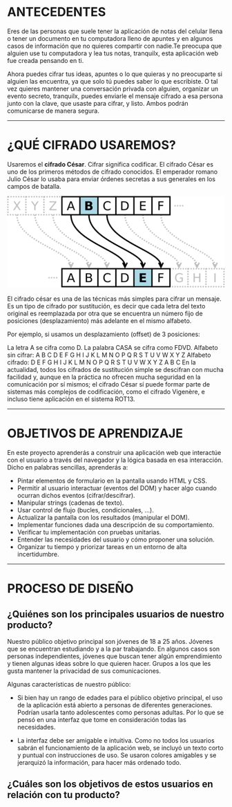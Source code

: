 # ANTECEDENTES

Eres de las personas que suele tener la aplicación de notas del celular llena o tener un documento en tu computadora lleno de apuntes y en algunos casos de información que no quieres compartir con nadie.Te preocupa que alguien use tu computadora y lea tus notas, tranquilx, esta aplicación web fue creada pensando en ti. 

Ahora puedes cifrar tus ideas, apuntes o lo que quieras y no preocuparte si alguien las encuentra, ya que solo tú puedes saber lo que escribiste. 
O tal vez quieres mantener una conversación privada con alguien, organizar un evento secreto, tranquilx, puedes enviarle el mensaje cifrado a esa persona junto con la clave, que usaste para cifrar, y listo. Ambos podrán comunicarse de manera segura.

*** 

# ¿QUÉ CIFRADO USAREMOS?

Usaremos el **cifrado César**.
Cifrar significa codificar. El cifrado César es uno de los primeros métodos de cifrado conocidos. El emperador romano Julio César lo usaba para enviar órdenes secretas a sus generales en los campos de batalla.

![cifrado cesar](src/images/cifrado-cesar.png)

El cifrado césar es una de las técnicas más simples para cifrar un mensaje. Es un tipo de cifrado por sustitución, es decir que cada letra del texto original es reemplazada por otra que se encuentra un número fijo de posiciones (desplazamiento) más adelante en el mismo alfabeto.

Por ejemplo, si usamos un desplazamiento (offset) de 3 posiciones:

La letra A se cifra como D.
La palabra CASA se cifra como FDVD.
Alfabeto sin cifrar: A B C D E F G H I J K L M N O P Q R S T U V W X Y Z
Alfabeto cifrado: D E F G H I J K L M N O P Q R S T U V W X Y Z A B C
En la actualidad, todos los cifrados de sustitución simple se descifran con mucha facilidad y, aunque en la práctica no ofrecen mucha seguridad en la comunicación por sí mismos; el cifrado César sí puede formar parte de sistemas más complejos de codificación, como el cifrado Vigenère, e incluso tiene aplicación en el sistema ROT13.

***
# OBJETIVOS DE APRENDIZAJE

En este proyecto aprenderás a construir una aplicación web que interactúe con el usuario a través del navegador y la lógica basada en esa interacción. Dicho en palabras sencillas, aprenderás a:

* Pintar elementos de formulario en la pantalla usando HTML y CSS.
* Permitir al usuario interactuar (eventos del DOM) y hacer algo cuando ocurran dichos eventos (cifrar/descifrar).
* Manipular strings (cadenas de texto).
* Usar control de flujo (bucles, condicionales, ...).
* Actualizar la pantalla con los resultados (manipular el DOM).
* Implementar funciones dada una descripción de su comportamiento.
* Verificar tu implementación con pruebas unitarias.
* Entender las necesidades del usuario y cómo proponer una solución.
* Organizar tu tiempo y priorizar tareas en un entorno de alta incertidumbre.

***
# PROCESO DE DISEÑO

## ¿Quiénes son los principales usuarios de nuestro producto?

Nuestro público objetivo principal son jóvenes de 18 a 25 años. Jóvenes que se encuentran estudiando y a la par trabajando. En algunos casos son personas independientes, jóvenes que buscan tener algún emprendimiento y tienen algunas ideas sobre lo que quieren hacer. Grupos a los que les gusta mantener la privacidad de sus comunicaciones.

Algunas características de nuestro público:

* Si bien hay un rango de edades para el público objetivo principal, el uso de la aplicación está abierto a personas de diferentes generaciones. Podrían usarla tanto adolescentes como personas adultas. Por lo que se pensó en una interfaz que tome en consideración todas las necesidades. 

* La interfaz debe ser amigable e intuitiva. Como no todos los usuarios sabrán el funcionamiento de la aplicación web, se incluyó un texto corto y puntual con instrucciones de uso. Se usaron colores amigables y se jerarquizó la información, para hacer más ordenado todo. 

## ¿Cuáles son los objetivos de estos usuarios en relación con tu producto?






